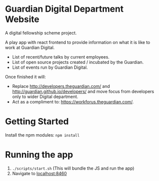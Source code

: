 # Guardian Digital Department Website

A digital fellowship scheme project.

A play app with react frontend to provide information on what it is like to work at Guardian Digital.

* List of recent/future talks by current employees.
* List of open source projects created / incubated by the Guardian.
* List of events run by Guardian Digital.

Once finished it will:

* Replace http://developers.theguardian.com/ and http://guardian.github.io/developers/ and move focus from developers only to wider Digital department.
* Act as a compliment to: https://workforus.theguardian.com/.

# Getting Started
Install the npm modules: `npm install`

# Running the app
1. `./scripts/start.sh` (This will bundle the JS and run the app)
2. Navigate to [localhost:8460](localhost:8460)
